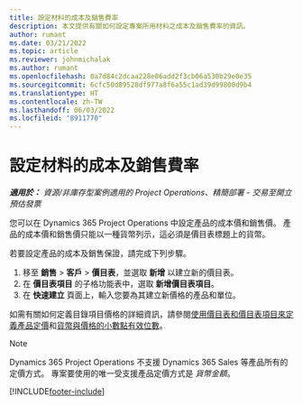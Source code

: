 ```yaml
---
title: 設定材料的成本及銷售費率
description: 本文提供有關如何設定專案所用材料之成本及銷售費率的資訊。
author: rumant
ms.date: 03/21/2022
ms.topic: article
ms.reviewer: johnmichalak
ms.author: rumant
ms.openlocfilehash: 0a7d84c2dcaa228e06add2f3cb06a530b29e0e35
ms.sourcegitcommit: 6cfc50d89528df977a8f6a55c1ad39d99800d9b4
ms.translationtype: HT
ms.contentlocale: zh-TW
ms.lasthandoff: 06/03/2022
ms.locfileid: "8911770"
---
```

# <a name="set-up-cost-and-sales-rates-for-materials"></a>設定材料的成本及銷售費率

_**適用於：** 資源/非庫存型案例適用的 Project Operations、精簡部署 - 交易至開立預估發票_

您可以在 Dynamics 365 Project Operations 中設定產品的成本價和銷售價。 產品的成本價和銷售價只能以一種貨幣列示，這必須是價目表標題上的貨幣。

若要設定產品的成本及銷售保證，請完成下列步驟。 

1. 移至 **銷售** > **客戶** > **價目表**，並選取 **新增** 以建立新的價目表。 
2. 在 **價目表項目** 的子格功能表中，選取 **新增價目表項目**。 
3. 在 **快速建立** 頁面上，輸入您要為其建立新價格的產品和單位。

如需有關如何定義目錄項目價格的詳細資訊，請參閱[使用價目表和價目表項目來定義產品定價](/dynamics365/sales/create-price-lists-price-list-items-define-pricing-products)和[貨幣與價格的小數點有效位數](/dynamics365/sales/decimal-precision-currency-pricing)。
> [!NOTE]
> Dynamics 365 Project Operations 不支援 Dynamics 365 Sales 等產品所有的定價方式。 專案要使用的唯一受支援產品定價方式是 *貨幣金額*。


[!INCLUDE[footer-include](../includes/footer-banner.md)]
